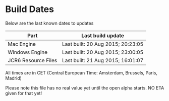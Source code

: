 # Build Dates

Below are the last known dates to updates

Part | Last build update
-----|-----
Mac Engine | Last built: 20 Aug 2015; 20:23:05
Windows Engine | Last built: 20 Aug 2015; 23:00:05
JCR6 Resource Files | Last built: 21 Aug 2015; 16:01:07
All times are in CET (Central European Time: Amsterdam, Brussels, Paris, Madrid)


Please note this file has no real value yet until the open alpha starts. NO ETA given for that yet!
